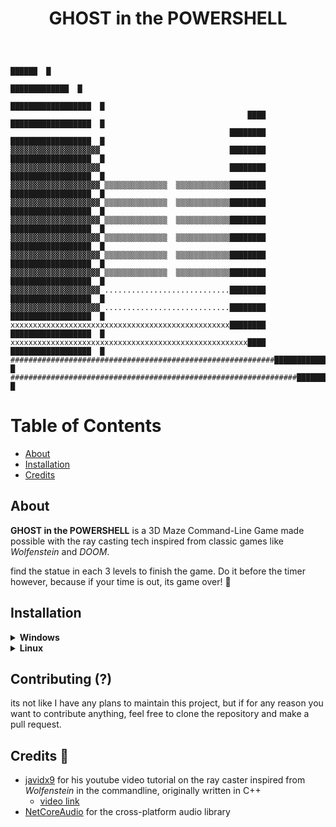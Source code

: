 <h1 align=center>GHOST in the POWERSHELL</h1>

<!-- TODO: Add and embed overview video or GIF here-->
```

                                                                                
                                                                       ██████  █
                                                                █████████████  █
                                                           ██████████████████  █
                                                     ████  ██████████████████  █
                                                 ████████  ██████████████████  █
▓▓▓▓▓▓▓▓▓▓▓▓▓▓▓▓▓▓▓▓                             ████████  ██████████████████  █
▓▓▓▓▓▓▓▓▓▓▓▓▓▓▓▓▓▓▓▓                             ████████  ██████████████████  █
▓▓▓▓▓▓▓▓▓▓▓▓▓▓▓▓▓▓▓▓ ▒▒▒▒▒▒▒▒▒▒▒▒▒▒  ▒▒▒▒▒▒▒▒▒▒▒▒████████  ██████████████████  █
▓▓▓▓▓▓▓▓▓▓▓▓▓▓▓▓▓▓▓▓ ▒▒▒▒▒▒▒▒▒▒▒▒▒▒  ▒▒▒▒▒▒▒▒▒▒▒▒████████  ██████████████████  █
▓▓▓▓▓▓▓▓▓▓▓▓▓▓▓▓▓▓▓▓ ▒▒▒▒▒▒▒▒▒▒▒▒▒▒  ▒▒▒▒▒▒▒▒▒▒▒▒████████  ██████████████████  █
▓▓▓▓▓▓▓▓▓▓▓▓▓▓▓▓▓▓▓▓ ▒▒▒▒▒▒▒▒▒▒▒▒▒▒  ▒▒▒▒▒▒▒▒▒▒▒▒████████  ██████████████████  █
▓▓▓▓▓▓▓▓▓▓▓▓▓▓▓▓▓▓▓▓ ▒▒▒▒▒▒▒▒▒▒▒▒▒▒  ▒▒▒▒▒▒▒▒▒▒▒▒████████  ██████████████████  █
▓▓▓▓▓▓▓▓▓▓▓▓▓▓▓▓▓▓▓▓ ▒▒▒▒▒▒▒▒▒▒▒▒▒▒  ▒▒▒▒▒▒▒▒▒▒▒▒████████  ██████████████████  █
▓▓▓▓▓▓▓▓▓▓▓▓▓▓▓▓▓▓▓▓ ............................████████  ██████████████████  █
▓▓▓▓▓▓▓▓▓▓▓▓▓▓▓▓▓▓▓▓ ............................████████  ██████████████████  █
xxxxxxxxxxxxxxxxxxxxxxxxxxxxxxxxxxxxxxxxxxxxxxxxx████████  ██████████████████  █
xxxxxxxxxxxxxxxxxxxxxxxxxxxxxxxxxxxxxxxxxxxxxxxxxxxxx████  ██████████████████  █
###########################################################██████████████████  █
################################################################█████████████  █
```

# Table of Contents
- [About](#about)
- [Installation](#installation)
- [Credits](#credits)

## About
**GHOST in the POWERSHELL** is a 3D Maze Command-Line Game made possible with the ray casting tech inspired from classic games like *Wolfenstein* and *DOOM*.

find the statue in each 3 levels to finish the game. Do it before the timer however, because if your time is out, its game over! 👻

## Installation

<details>
<summary><b>Windows</b></summary>

before all else, make sure you have dotnet ≥ v8.0 installed for your system already.
[dotnet 8.0 link](https://dotnet.microsoft.com/en-us/download/dotnet/8.0)

## From source
  - Clone the repository.
  - open your terminal, and navigate through the repo's directory
```sh
# cd (change directory)
$ cd /path/to/project/ghost-in-the-powershell

# cd to src/
$ cd src/
```
  - then in the `src/` directory, run:
  ```sh
  # restore nuGet package dependencies
  $ dotnet restore
  
  # run the program
  $ dotnet run
  ```

</details>

<details>
<summary><b>Linux</b></summary>

before all else, make sure you have dotnet ≥ v8.0 installed for your system already:

```sh
# Arch Linux
$ sudo pacman -S dotnet-sdk

# Debian
$ sudo apt install dotnet-sdk-8.0

# Fedora Linux
$ sudo dnf install dotnet-sdk-8.0
```
for any other distros, look on how to install dotnet for your respective package manager. you can always consult the official website: [dotnet 8.0 link](https://dotnet.microsoft.com/en-us/download/dotnet/8.0)

(also, im not sure if dotnet 9.0 works, but it should i believe)

### From Source
  - Clone the repository.
  - open your terminal, and navigate through the repo's directory
```sh
# cd (change directory)
$ cd /path/to/project/ghost-in-the-powershell

# cd to src/
$ cd src/

  - then in the `src/` directory, run:
  ```sh
  # restore nuGet package dependencies
  $ dotnet restore
  
  # run the program
  $ dotnet run
  ```
</details>

## Contributing (?)
its not like I have any plans to maintain this project, but if for any reason you want to contribute anything, feel free to clone the repository and make a pull request.

## Credits 🎉
- [javidx9](https://www.youtube.com/@javidx9) for his youtube video tutorial on the ray caster inspired from *Wolfenstein* in the commandline, originally written in C++
    -  [video link](https://www.youtube.com/watch?v=xW8skO7MFYw)
- [NetCoreAudio](https://github.com/mobiletechtracker/NetCoreAudio) for the cross-platform audio library
